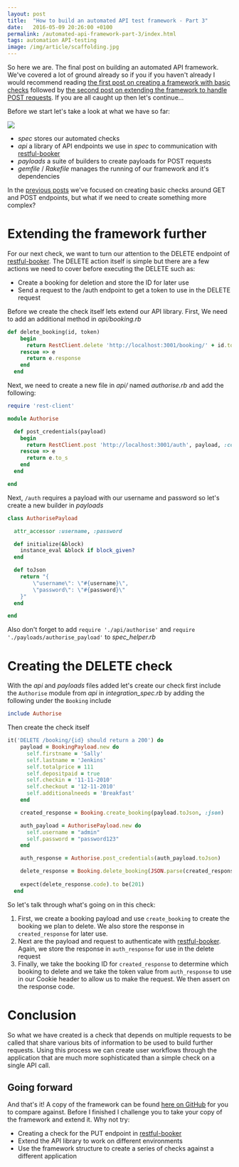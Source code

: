 ```yaml
---
layout: post
title:  "How to build an automated API test framework - Part 3"
date:   2016-05-09 20:26:00 +0100
permalink: /automated-api-framework-part-3/index.html
tags: automation API-testing
image: /img/article/scaffolding.jpg
---
```


So here we are.  The final post on building an automated API framework.  We've covered a lot of ground already so if you if you haven't already I would recommend reading [the first post on creating a framework with basic checks](http://www.mwtestconsultancy.co.uk/automated-api-framework-part-1) followed by [the second post on extending the framework to handle POST requests](http://www.mwtestconsultancy.co.uk/automated-api-framework-part-2).  If you are all caught up then let's continue...

Before we start let's take a look at what we have so far:

![](/wp-content/uploads/2016/05/file-structure-itp2.png)

* _spec_ stores our automated checks
* _api_ a library of API endpoints we use in _spec_ to communication with [restful-booker](https://github.com/mwinteringham/restful-booker)
* _payloads_ a suite of builders to create payloads for POST requests 
* _gemfile_ / _Rakefile_ manages the running of our framework and it's dependencies
 
In the [previous posts](http://www.mwtestconsultancy.co.uk/category/api-web-service-testing/) we've focused on creating basic checks around GET and POST endpoints, but what if we need to create something more complex?

# Extending the framework further
For our next check, we want to turn our attention to the DELETE endpoint of [restful-booker](https://github.com/mwinteringham/restful-booker).  The DELETE action itself is simple but there are a few actions we need to cover before executing the DELETE such as:

* Create a booking for deletion and store the ID for later use
* Send a request to the /auth endpoint to get a token to use in the DELETE request

Before we create the check itself lets extend our API library.  First, We need to add an additional method in _api/booking.rb_ 

```ruby
def delete_booking(id, token)
    begin
      return RestClient.delete 'http://localhost:3001/booking/' + id.to_s, :cookie => 'token=' + token
    rescue => e
      return e.response
    end
  end
```

Next, we need to create a new file in _api/_ named _authorise.rb_ and add the following:

```ruby
require 'rest-client'

module Authorise

  def post_credentials(payload)
    begin
      return RestClient.post 'http://localhost:3001/auth', payload, :content_type => :json
    rescue => e
      return e.to_s
    end
  end

end
```

Next, ```/auth``` requires a payload with our username and password so let's create a new builder in _payloads_

```ruby
class AuthorisePayload

  attr_accessor :username, :password

  def initialize(&block)
    instance_eval &block if block_given?
  end

  def toJson
    return "{
        \"username\": \"#{username}\",
        \"password\": \"#{password}\"
    }"
  end

end
```
Also don't forget to add ```require './api/authorise'``` and ```require './payloads/authorise_payload'``` to _spec_helper.rb_

# Creating the DELETE check

With the _api_ and _payloads_ files added let's create our check first include the ```Authorise``` module from _api_ in _integration_spec.rb_ by adding the following under the ```Booking``` include

```ruby
include Authorise
```

Then create the check itself

```ruby
it('DELETE /booking/{id} should return a 200') do
    payload = BookingPayload.new do
      self.firstname = 'Sally'
      self.lastname = 'Jenkins'
      self.totalprice = 111
      self.depositpaid = true
      self.checkin = '11-11-2010'
      self.checkout = '12-11-2010'
      self.additionalneeds = 'Breakfast'
    end

    created_response = Booking.create_booking(payload.toJson, :json)

    auth_payload = AuthorisePayload.new do
      self.username = "admin"
      self.password = "password123"
    end

    auth_response = Authorise.post_credentials(auth_payload.toJson)

    delete_response = Booking.delete_booking(JSON.parse(created_response.body)["bookingid"].to_i, JSON.parse(auth_response.body)["token"])
    
    expect(delete_response.code).to be(201)
  end
```

So let's talk through what's going on in this check:
1. First, we create a booking payload and use ```create_booking``` to create the booking we plan to delete.  We also store the response in ```created_response``` for later use.
2. Next are the payload and request to authenticate with [restful-booker](https://github.com/mwinteringham/restful-booker).  Again, we store the response in ```auth_response``` for use in the delete request
3. Finally, we take the booking ID for ```created_response``` to determine which booking to delete and we take the token value from ```auth_response``` to use in our Cookie header to allow us to make the request.  We then assert on the response code.

# Conclusion

So what we have created is a check that depends on multiple requests to be called that share various bits of information to be used to build further requests.  Using this process we can create user workflows through the application that are much more sophisticated than a simple check on a single API call.

## Going forward

And that's it! A copy of the framework can be found [here on GitHub](https://github.com/mwinteringham/api-framework) for you to compare against.  Before I finished I challenge you to take your copy of the framework and extend it.  Why not try:
* Creating a check for the PUT endpoint in [restful-booker](https://github.com/mwinteringham/restful-booker)
* Extend the API library to work on different environments
* Use the framework structure to create a series of checks against a different application